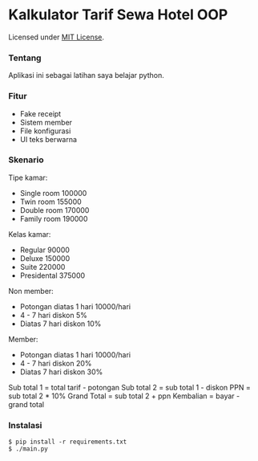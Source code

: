 Kalkulator Tarif Sewa Hotel OOP  
===============================  
Licensed under [MIT License](https://mit-license.org/).  
  
  
### Tentang  
Aplikasi ini sebagai latihan saya belajar python.  
  
  
### Fitur
* Fake receipt
* Sistem member
* File konfigurasi
* UI teks berwarna
  
  
### Skenario
Tipe kamar:
 * Single room     100000
 * Twin room       155000
 * Double room     170000
 * Family room     190000
  
Kelas kamar:
 * Regular          90000
 * Deluxe          150000
 * Suite           220000
 * Presidental     375000
  
Non member:
 * Potongan diatas 1 hari    10000/hari
 * 4 - 7 hari diskon   5%
 * Diatas 7 hari diskon     10%
  
Member:
 * Potongan diatas 1 hari    10000/hari
 * 4 - 7 hari diskon  20%
 * Diatas 7 hari diskon     30%
  
Sub total 1 = total tarif - potongan
Sub total 2 = sub total 1 - diskon
PPN = sub total 2 * 10%
Grand Total = sub total 2 + ppn
Kembalian = bayar - grand total
  
  
### Instalasi
```console
$ pip install -r requirements.txt
$ ./main.py
```

